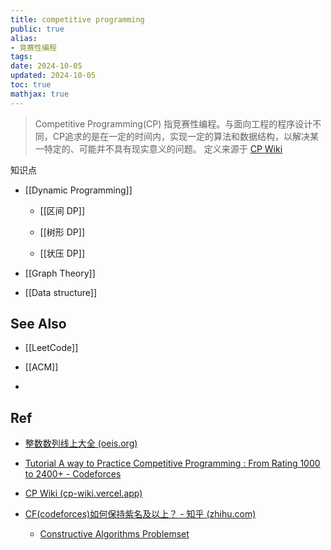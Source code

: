 ```yaml
---
title: competitive programming
public: true
alias:
- 竞赛性编程
tags:
date: 2024-10-05
updated: 2024-10-05
toc: true
mathjax: true
---
```


> Competitive Programming(CP) 指竞赛性编程。与面向工程的程序设计不同，CP追求的是在一定的时间内，实现一定的算法和数据结构，以解决某一特定的、可能并不具有现实意义的问题。
> 定义来源于 [CP Wiki](https://cp-wiki.vercel.app/)

知识点

  + [[Dynamic Programming]]

    + [[区间 DP]]

    + [[树形 DP]]

    + [[状压 DP]]

  + [[Graph Theory]]

  + [[Data structure]]

## See Also

  + [[LeetCode]]

  + [[ACM]]

  + 

## Ref

  + [整数数列线上大全 (oeis.org)](https://oeis.org/?language=chineseS)

  + [Tutorial A way to Practice Competitive Programming : From Rating 1000 to 2400+ - Codeforces](https://codeforces.com/blog/entry/66909)

  + [CP Wiki (cp-wiki.vercel.app)](https://cp-wiki.vercel.app/)

  + [CF(codeforces)如何保持紫名及以上？ - 知乎 (zhihu.com)](https://www.zhihu.com/question/367295530/answer/1366260341)

    + [Constructive Algorithms Problemset](https://codeforces.com/problemset?tags=constructive%20algorithms)
